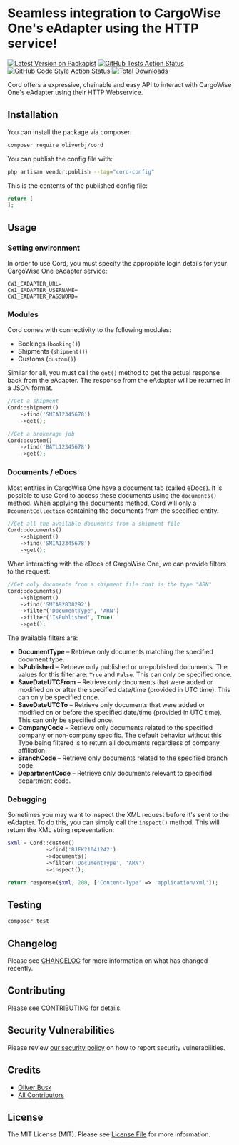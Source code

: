 # Seamless integration to CargoWise One's eAdapter using the HTTP service!

[![Latest Version on Packagist](https://img.shields.io/packagist/v/oliverbj/cord.svg?style=flat-square)](https://packagist.org/packages/oliverbj/cord)
[![GitHub Tests Action Status](https://img.shields.io/github/workflow/status/oliverbj/cord/run-tests?label=tests)](https://github.com/oliverbj/cord/actions?query=workflow%3Arun-tests+branch%3Amain)
[![GitHub Code Style Action Status](https://img.shields.io/github/workflow/status/oliverbj/cord/Fix%20PHP%20code%20style%20issues?label=code%20style)](https://github.com/oliverbj/cord/actions?query=workflow%3A"Fix+PHP+code+style+issues"+branch%3Amain)
[![Total Downloads](https://img.shields.io/packagist/dt/oliverbj/cord.svg?style=flat-square)](https://packagist.org/packages/oliverbj/cord)

Cord offers a expressive, chainable and easy API to interact with CargoWise One's eAdapter using their HTTP Webservice.

## Installation

You can install the package via composer:

```bash
composer require oliverbj/cord
```

You can publish the config file with:

```bash
php artisan vendor:publish --tag="cord-config"
```

This is the contents of the published config file:

```php
return [
];
```

## Usage

### Setting environment
In order to use Cord, you must specify the appropiate login details for your CargoWise One eAdapter service:

```env
CW1_EADAPTER_URL=
CW1_EADAPTER_USERNAME=
CW1_EADAPTER_PASSWORD=
```

### Modules

Cord comes with connectivity to the following modules:
 - Bookings (`booking()`)
 - Shipments (`shipment()`)
 - Customs (`custom()`)

Similar for all, you must call the `get()` method to get the actual response back from the eAdapter. The response from the eAdapter will be returned in a JSON format.

```php
//Get a shipment
Cord::shipment()
    ->find('SMIA12345678')
    ->get();

//Get a brokerage job
Cord::custom()
    ->find('BATL12345678')
    ->get();
```


### Documents / eDocs
Most entities in CargoWise One have a document tab (called eDocs). It is possible to use Cord to access these documents using the `documents()` method.
When applying the documents method, Cord will only a `DcoumentCollection` containing the documents from the specified entity.

```php
//Get all the available documents from a shipment file
Cord::documents()
    ->shipment()
    ->find('SMIA12345678')
    ->get();
```
When interacting with the eDocs of CargoWise One, we can provide filters to the request:

```php
//Get only documents from a shipment file that is the type "ARN"
Cord::documents()
    ->shipment()
    ->find('SMIA92838292')
    ->filter('DocumentType', 'ARN')
    ->filter('IsPublished', True)
    ->get();
```

The available filters are:
 - **DocumentType** – Retrieve only documents matching the specified document type.
 - **IsPublished** – Retrieve only published or un-published documents. The values for this filter are: `True` and `False`. This can only be specified once.
 - **SaveDateUTCFrom** – Retrieve only documents that were added or modified on or after the specified date/time (provided in UTC time). This can only be specified once.
 - **SaveDateUTCTo** – Retrieve only documents that were added or modified on or before the specified date/time (provided in UTC time). This can only be specified once.
 - **CompanyCode** – Retrieve only documents related to the specified company or non-company specific. The default behavior without this Type being filtered is to return all documents regardless of company affiliation.
 - **BranchCode** – Retrieve only documents related to the specified branch code.
 - **DepartmentCode** – Retrieve only documents relevant to specified department code.

### Debugging
Sometimes you may want to inspect the XML request before it's sent to the eAdapter. To do this, you can simply call the `inspect()` method. This will return the XML string repesentation:

```php
$xml = Cord::custom()
            ->find('BJFK21041242')
            ->documents()
            ->filter('DocumentType', 'ARN')
            ->inspect();

return response($xml, 200, ['Content-Type' => 'application/xml']);
```

## Testing

```bash
composer test
```

## Changelog

Please see [CHANGELOG](CHANGELOG.md) for more information on what has changed recently.

## Contributing

Please see [CONTRIBUTING](https://github.com/oliverbj/.github/blob/main/CONTRIBUTING.md) for details.

## Security Vulnerabilities

Please review [our security policy](../../security/policy) on how to report security vulnerabilities.

## Credits

- [Oliver Busk](https://github.com/oliverbj)
- [All Contributors](../../contributors)

## License

The MIT License (MIT). Please see [License File](LICENSE.md) for more information.
